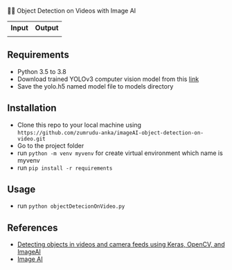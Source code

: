 🕵️‍♂️ Object Detection on Videos with Image AI

<p align="center">
    <table>
        <tr>
            <th>Input</th>
            <th>Output</th>
        </tr>
        <tr>
            <td>
                <img>
            </td>
            <td>
                <img>
            </td>
        </tr>
    </table>
</p>

## Requirements

- Python 3.5 to 3.8
- Download trained YOLOv3 computer vision model from this [link](https://github.com/OlafenwaMoses/ImageAI/releases/download/1.0/yolo.h5)
- Save the yolo.h5 named model file to models directory

## Installation

- Clone this repo to your local machine using `https://github.com/zumrudu-anka/imageAI-object-detection-on-video.git`
- Go to the project folder
- run `python -m venv myvenv` for create virtual environment which name is myvenv
- run `pip install -r requirements`

## Usage

- run `python objectDetecionOnVideo.py`

## References

- [Detecting objects in videos and camera feeds using Keras, OpenCV, and ImageAI](https://heartbeat.fritz.ai/detecting-objects-in-videos-and-camera-feeds-using-keras-opencv-and-imageai-c869fe1ebcdb)
- [Image AI](https://github.com/OlafenwaMoses/ImageAI)